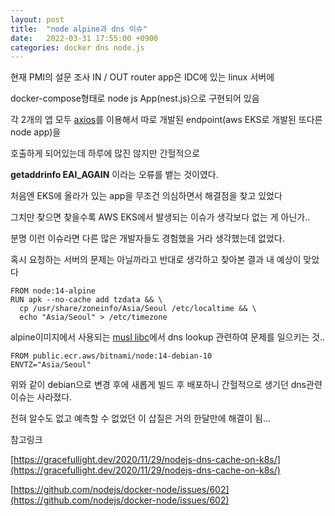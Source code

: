 ```yaml
---
layout: post
title:  "node alpine과 dns 이슈"
date:   2022-03-31 17:55:00 +0900
categories: docker dns node.js
---
```


현재 PMI의 설문 조사 IN / OUT router app은 IDC에 있는 linux 서버에

docker-compose형태로 node js App(nest.js)으로 구현되어 있음

각 2개의 앱 모두 [axios](https://github.com/axios/axios)를 이용해서 따로 개발된 endpoint(aws EKS로 개발된 또다른 node app)을

호출하게 되어있는데 하루에 많진 않지만 간헐적으로

**getaddrinfo EAI_AGAIN** 이라는 오류를 뱉는 것이였다.

처음엔 EKS에 올라가 있는 app을 무조건 의심하면서 해결점을 찾고 있었다

그치만 찾으면 찾을수록 AWS EKS에서 발생되는 이슈가 생각보다 없는 게 아닌가..

분명 이런 이슈라면 다른 많은 개발자들도 경험했을 거라 생각했는데 없었다.

혹시 요청하는 서버의 문제는 아닐까라고 반대로 생각하고 찾아본 결과 내 예상이 맞았다

```docker
FROM node:14-alpine
RUN apk --no-cache add tzdata && \
  cp /usr/share/zoneinfo/Asia/Seoul /etc/localtime && \
  echo "Asia/Seoul" > /etc/timezone
```

alpine이미지에서 사용되는 [musl libc](https://www.musl-libc.org/)에서 dns lookup 관련하여 문제를 일으키는 것..

```docker
FROM public.ecr.aws/bitnami/node:14-debian-10
ENVTZ="Asia/Seoul"
```

위와 같이 debian으로 변경 후에 새롭게 빌드 후 배포하니 간헐적으로 생기던 dns관련 이슈는 사라졌다.

전혀 알수도 없고 예측할 수 없었던 이 삽질은 거의 한달만에 해결이 됨...

참고링크

[https://gracefullight.dev/2020/11/29/nodejs-dns-cache-on-k8s/](https://gracefullight.dev/2020/11/29/nodejs-dns-cache-on-k8s/)

[https://github.com/nodejs/docker-node/issues/602](https://github.com/nodejs/docker-node/issues/602)


[jekyll-docs]: https://jekyllrb.com/docs/home
[jekyll-gh]:   https://github.com/jekyll/jekyll
[jekyll-talk]: https://talk.jekyllrb.com/
